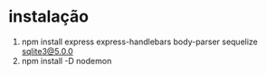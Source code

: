 # instalação


1. npm install express express-handlebars body-parser sequelize sqlite3@5.0.0
2. npm install -D nodemon